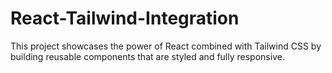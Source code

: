 # React-Tailwind-Integration

This project showcases the power of React combined with Tailwind CSS by building reusable components that are styled and fully responsive.
